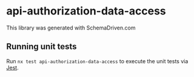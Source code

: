 
# api-authorization-data-access

This library was generated with SchemaDriven.com

## Running unit tests

Run `nx test api-authorization-data-access` to execute the unit tests via [Jest](https://jestjs.io).

